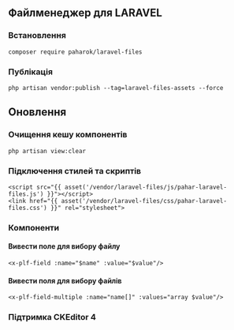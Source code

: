##  Файлменеджер для LARAVEL

### Встановлення
    composer require paharok/laravel-files

### Публікація
    php artisan vendor:publish --tag=laravel-files-assets --force
## Оновлення
### Очищення кешу компонентів
    php artisan view:clear

### Підключення стилей та скриптів
    <script src="{{ asset('/vendor/laravel-files/js/pahar-laravel-files.js') }}"></script>
    <link href="{{ asset('/vendor/laravel-files/css/pahar-laravel-files.css') }}" rel="stylesheet">

### Компоненти
#### Вивести поле для вибору файлу
    <x-plf-field :name="$name" :value="$value"/>

#### Вивести поля для вибору файлів
    <x-plf-field-multiple :name="name[]" :values="array $value"/>

### Підтримка CKEditor 4
